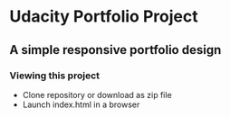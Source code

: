 # Udacity Portfolio Project
## A simple responsive portfolio design

### Viewing this project

- Clone repository or download as zip file
- Launch index.html in a browser
